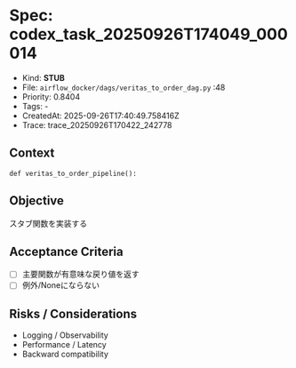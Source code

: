 # Spec: codex_task_20250926T174049_000014
- Kind: **STUB**
- File: `airflow_docker/dags/veritas_to_order_dag.py` :48
- Priority: 0.8404
- Tags: -
- CreatedAt: 2025-09-26T17:40:49.758416Z
- Trace: trace_20250926T170422_242778

## Context
```
def veritas_to_order_pipeline():
```

## Objective
スタブ関数を実装する

## Acceptance Criteria
- [ ] 主要関数が有意味な戻り値を返す
- [ ] 例外/Noneにならない

## Risks / Considerations
- Logging / Observability
- Performance / Latency
- Backward compatibility
